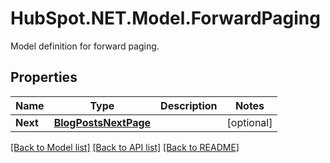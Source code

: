 # HubSpot.NET.Model.ForwardPaging
Model definition for forward paging.

## Properties

Name | Type | Description | Notes
------------ | ------------- | ------------- | -------------
**Next** | [**BlogPostsNextPage**](BlogPostsNextPage.md) |  | [optional] 

[[Back to Model list]](../README.md#documentation-for-models) [[Back to API list]](../README.md#documentation-for-api-endpoints) [[Back to README]](../README.md)

